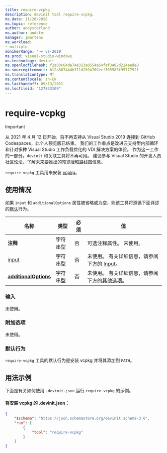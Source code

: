 ```yaml
---
title: require-vcpkg
description: devinit tool require-vcpkg。
ms.date: 11/20/2020
ms.topic: reference
author: andysterland
ms.author: andster
manager: jmartens
ms.workload:
- multiple
monikerRange: '>= vs-2019'
ms.prod: visual-studio-windows
ms.technology: devinit
ms.openlocfilehash: f2a03c64da74a323a0554a64faf3482d224aede8
ms.sourcegitcommit: b12a38744db371d2894769ecf305585f9577792f
ms.translationtype: MT
ms.contentlocale: zh-CN
ms.lasthandoff: 09/13/2021
ms.locfileid: "127833109"
---
```

# <a name="require-vcpkg"></a>require-vcpkg

> [!IMPORTANT]
> 从 2021 年 4 月 12 日开始，将不再支持从 Visual Studio 2019 连接到 GitHub Codespaces，此个人预览版已结束。 我们的工作重点是改进云支持型内部循环和针对多种 Visual Studio 工作负载优化的 VDI 解决方案的体验。 作为这一工作的一部分，`devinit` 和关联工具将不再可用。 建议参与 Visual Studio 的开发人员社区论坛，了解未来要推出的预览版和路线图信息。

`require-vcpkg` 工具用来安装 [vcpkg](https://github.com/microsoft/vcpkg)。

## <a name="usage"></a>使用情况

如果 `input` 和 `additionalOptions` 属性被省略或为空，则该工具将遵循下面详述的[默认](#default-behavior)行为。

| 名称                                             | 类型   | 必须 | 值                                                                      |
|--------------------------------------------------|--------|----------|----------------------------------------------------------------------------|
| **注释**                                     | 字符串型 | 否       | 可选注释属性。 未使用。                                      |
| [input](#input)                              | 字符串型 | 否       | 未使用。 有关详细信息，请参阅下方的 [Input](#input)。                           |
| [**additionalOptions**](#additional-options)     | 字符串型 | 否       | 未使用。 有关详细信息，请参阅下方的[其他选项](#additional-options)。 |

### <a name="input"></a>输入

未使用。

### <a name="additional-options"></a>附加选项

未使用。

### <a name="default-behavior"></a>默认行为

`require-vcpkg` 工具的默认行为是安装 vcpkg 并将其添加到 `PATH`。

## <a name="example-usage"></a>用法示例
下面是有关如何使用 `.devinit.json` 运行 `require-vcpkg` 的示例。

#### <a name="devinitjson-that-will-install-vcpkg"></a>将安装 vcpkg 的 .devinit.json：
```json
{
    "$schema": "https://json.schemastore.org/devinit.schema-3.0",
    "run": [
        {
            "tool": "require-vcpkg"
        }
    ]
}
```

